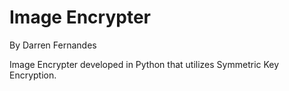 # Image Encrypter

By Darren Fernandes

Image Encrypter developed in Python that utilizes Symmetric Key Encryption.
